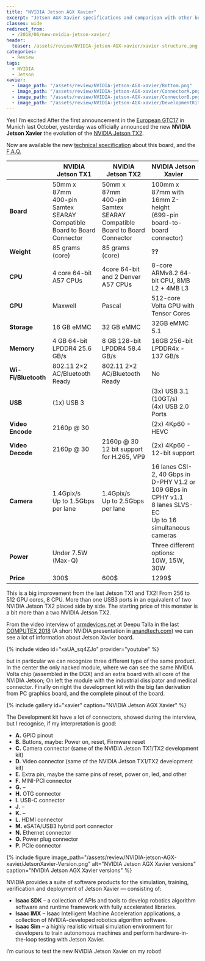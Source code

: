 ```yaml
---
title: "NVIDIA Jetson AGX Xavier"
excerpt: "Jetson AGX Xavier specifications and comparison with other boards"
classes: wide
redirect_from:
  - /2018/06/new-nvidia-jetson-xavier/
header:
  teaser: /assets/review/NVIDIA-jetson-AGX-xavier/xavier-structure.png
categories:
  - Review
tags:
  - NVIDIA
  - Jetson
xavier:
  - image_path: "/assets/review/NVIDIA-jetson-AGX-xavier/Bottom.png"
  - image_path: "/assets/review/NVIDIA-jetson-AGX-xavier/ConnectorA.png"
  - image_path: "/assets/review/NVIDIA-jetson-AGX-xavier/ConnectorB.png"
  - image_path: "/assets/review/NVIDIA-jetson-AGX-xavier/DevelopmentKit.png"
---
```


Yes! I’m excited After the first announcement in the [European GTC17](http://rnext.it/review/gtc-europe-2017/) in Munich last October, yesterday was officially announced the new **NVIDIA Jetson Xavier** the evolution of the [NVIDIA Jetson TX2](http://rnext.it/review/nvidia-jetson-tx2/).

Now are available the new [technical specification](https://developer.nvidia.com/jetson-xavier) about this board, and the [F.A.Q.](https://developer.nvidia.com/embedded/jetson-xavier-faq)


|             | NVIDIA Jetson TX1 | NVIDIA Jetson TX2 | NVIDIA Jetson Xavier |
|-------------|-------------------|-------------------|----------------------|
| **Board**       | 50mm x 87mm<br/>400-pin Samtex SEARAY Compatible Board to Board Connector | 50mm x 87mm<br/>400-pin Samtex SEARAY Compatible Board to Board Connector | 100mm x 87mm with 16mm Z-height<br/>(699-pin board-to-board connector) |
| **Weight** | 85 grams (core) | 85 grams (core) | **??** |
| **CPU** | 4 core 64-bit A57 CPUs | 4core 64-bit and 2 Denver A57 CPUs | 8-core ARMv8.2 64-bit CPU, 8MB L2 + 4MB L3 |
| **GPU** | Maxwell | Pascal | 512-core Volta GPU with Tensor Cores |
| **Storage** | 16 GB eMMC | 32 GB eMMC | 32GB eMMC 5.1 |
| **Memory** | 4 GB 64-bit LPDDR4 25.6 GB/s | 8 GB 128-bit LPDDR4 58.4 GB/s | 16GB 256-bit LPDDR4x - 137 GB/s |
| **Wi-Fi/Bluetooth** | 802.11 2×2 AC/Bluetooth Ready | 802.11 2×2 AC/Bluetooth Ready | No |
| **USB** | (1x) USB 3| | (3x) USB 3.1 (10GT/s)<br/>(4x) USB 2.0 Ports |
| **Video Encode** | 2160p @ 30	| | (2x) 4Kp60 - HEVC |
| **Video Decode** | 2160p @ 30	| 2160p @ 30<br/>12 bit support for H.265, VP9 | (2x) 4Kp60 - 12-bit support |
| **Camera** | 1.4Gpix/s<br/>Up to 1.5Gbps per lane	| 1.4Gpix/s<br/>Up to 2.5Gbps per lane | 16 lanes CSI-2, 40 Gbps in D-PHY V1.2 or 109 GBps in CPHY v1.1<br/>8 lanes SLVS-EC<br/>Up to 16 simultaneous cameras |
| **Power**	| Under 7.5W (Max-Q) | | Three different options:<br/>10W, 15W, 30W |
| **Price** | 300$ | 600$ | 1299$ |

This is a big improvement from the last Jetson TX1 and TX2! From 256 to 512 GPU cores, 8 CPU. More than one USB3 ports in an equivalent of two NVIDIA Jetson TX2 placed side by side. The starting price of this monster is a bit more than a two NVIDIA Jetson TX2.

From the video interview of [armdevices.net](http://armdevices.net/2018/06/04/1299-nvidia-jetson-xavier-dev-kit-8-core-armv8-512-core-volta-gpu-for-ai-robotics/) at Deepu Talla in the last [COMPUTEX 2018](https://www.computextaipei.com.tw/) (A short NVIDIA presentation in [anandtech.com](https://www.anandtech.com/show/12861/computex-2018-nvidia-live-blog-1pm-tw-5am-utc)) we can see a lot of information about Jetson Xavier board.

{% include video id="xaUA_sq4ZJo" provider="youtube" %}

but in particular we can recognize three different type of the same product. In the center the only nacked module, where we can see the same NVIDIA Volta chip (assembled in the DGX) and an extra board with all core of the NVIDIA Jetson; On left the module with the industrial dissipator and medical connector. Finally on right the development kit with the big fan derivation from PC graphics board, and the complete pinout of the board.

{% include gallery id="xavier" caption="NVIDIA Jetson AGX Xavier" %}

The Development kit have a lot of connectors, showed during the interview, but I recognise, if my interpretation is good:

* **A.** GPIO pinout
* **B.** Buttons, maybe: Power on, reset, Firmware reset
* **C.** Camera connector (same of the NVIDIA Jetson TX1/TX2 development kit)
* **D.** Video connector (same of the NVIDIA Jetson TX1/TX2 development kit)
* **E.** Extra pin, maybe the same pins of reset, power on, led, and other
* **F.** MINI-PCI connector
* **G.** –
* **H.** OTG connector
* **I.** USB-C connector
* **J.** –
* **K.** –
* **L.** HDMI connector
* **M.** eSATA/USB3 hybrid port connector
* **N.** Ethernet connector
* **O.** Power plug connector
* **P.** PCIe connector

{% include figure image_path="/assets/review/NVIDIA-jetson-AGX-xavier/JetsonXavier-Version.png" alt="NVIDIA Jetson AGX Xavier versions" caption="NVIDIA Jetson AGX Xavier versions" %}

NVIDIA provides a suite of software products for the simulation, training, verification and deployment of Jetson Xavier — consisting of:

* **Isaac SDK** – a collection of APIs and tools to develop robotics algorithm software and runtime framework with fully accelerated libraries.
* **Isaac IMX** – Isaac Intelligent Machine Acceleration applications, a collection of NVIDIA-developed robotics algorithm software.
* **Isaac Sim** – a highly realistic virtual simulation environment for developers to train autonomous machines and perform hardware-in-the-loop testing with Jetson Xavier.

I’m curious to test the new NVIDIA Jetson Xavier on my robot!